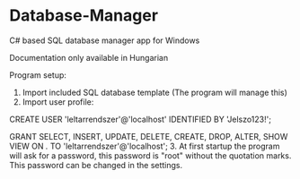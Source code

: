 # Database-Manager
C# based SQL database manager app for Windows

Documentation only available in Hungarian


Program setup:
1. Import included SQL database template (The program will manage this)
2. Import user profile: 

CREATE USER 'leltarrendszer'@'localhost' IDENTIFIED BY 'Jelszo123!';

GRANT SELECT, INSERT, UPDATE, DELETE, CREATE, DROP, ALTER, SHOW VIEW ON *.* TO 'leltarrendszer'@'localhost';
3. At first startup the program will ask for a password, this password is "root" without the quotation marks. This password can be changed in the settings.

